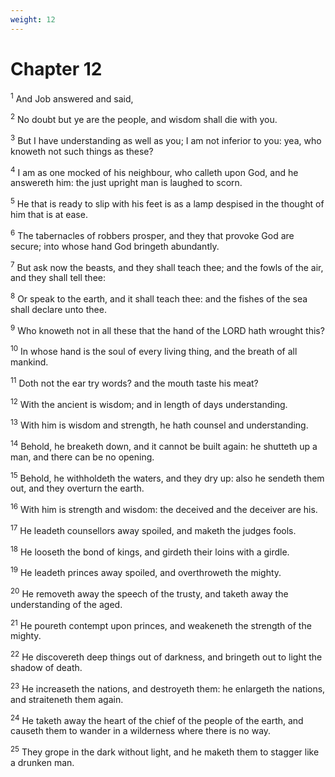 ```yaml
---
weight: 12
---
```


# Chapter 12

<sup>1</sup> And Job answered and said, 

<sup>2</sup> No doubt but ye are the people, and wisdom shall die with you. 

<sup>3</sup> But I have understanding as well as you; I am not inferior to you: yea, who knoweth not such things as these? 

<sup>4</sup> I am as one mocked of his neighbour, who calleth upon God, and he answereth him: the just upright man is laughed to scorn. 

<sup>5</sup> He that is ready to slip with his feet is as a lamp despised in the thought of him that is at ease. 

<sup>6</sup> The tabernacles of robbers prosper, and they that provoke God are secure; into whose hand God bringeth abundantly. 

<sup>7</sup> But ask now the beasts, and they shall teach thee; and the fowls of the air, and they shall tell thee: 

<sup>8</sup> Or speak to the earth, and it shall teach thee: and the fishes of the sea shall declare unto thee. 

<sup>9</sup> Who knoweth not in all these that the hand of the LORD hath wrought this? 

<sup>10</sup> In whose hand is the soul of every living thing, and the breath of all mankind. 

<sup>11</sup> Doth not the ear try words? and the mouth taste his meat? 

<sup>12</sup> With the ancient is wisdom; and in length of days understanding. 

<sup>13</sup> With him is wisdom and strength, he hath counsel and understanding. 

<sup>14</sup> Behold, he breaketh down, and it cannot be built again: he shutteth up a man, and there can be no opening. 

<sup>15</sup> Behold, he withholdeth the waters, and they dry up: also he sendeth them out, and they overturn the earth. 

<sup>16</sup> With him is strength and wisdom: the deceived and the deceiver are his. 

<sup>17</sup> He leadeth counsellors away spoiled, and maketh the judges fools. 

<sup>18</sup> He looseth the bond of kings, and girdeth their loins with a girdle. 

<sup>19</sup> He leadeth princes away spoiled, and overthroweth the mighty. 

<sup>20</sup> He removeth away the speech of the trusty, and taketh away the understanding of the aged. 

<sup>21</sup> He poureth contempt upon princes, and weakeneth the strength of the mighty. 

<sup>22</sup> He discovereth deep things out of darkness, and bringeth out to light the shadow of death. 

<sup>23</sup> He increaseth the nations, and destroyeth them: he enlargeth the nations, and straiteneth them again. 

<sup>24</sup> He taketh away the heart of the chief of the people of the earth, and causeth them to wander in a wilderness where there is no way. 

<sup>25</sup> They grope in the dark without light, and he maketh them to stagger like a drunken man. 


